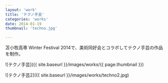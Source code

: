 ```yaml
---
layout: 'work'
title: 'テクノ手芸'
categories: 'works'
date: 2014-01-19
thumbnail: 'techno.jpg'

---
```


苫小牧高専 Winter Festival 2014で、美術同好会とコラボしてテクノ手芸の作品を制作。

![テクノ手芸]({{ site.baseurl }}/images/works/{{ page.thumbnail }})

![テクノ手芸2]({{ site.baseurl }}/images/works/techno2.jpg)
